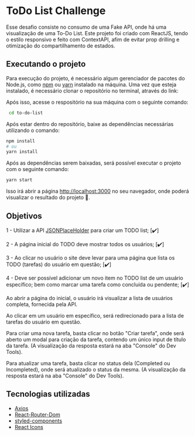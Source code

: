 # ToDo List Challenge

Esse desafio consiste no consumo de uma Fake API, onde há uma visualização de uma To-Do List.
Este projeto foi criado com ReactJS, tendo o estilo responsivo e feito com ContextAPI, afim de evitar prop drilling e otimização do compartilhamento de estados.

## Executando o projeto

Para execução do projeto, é necessário algum gerenciador de pacotes do Node.js, como [npm](https://www.npmjs.com) ou [yarn](https://yarnpkg.com) instalado na máquina.
Uma vez que esteja instalado, é necessário clonar o repositório no terminal, através do link:

Após isso, acesse o respositório na sua máquina com o seguinte comando:

```sh
 cd to-do-list
```

Após estar dentro do repositório, baixe as dependências necessárias utilizando o comando:

```sh
npm install
# ou
yarn install
```

Após as dependências serem baixadas, será possível executar o projeto com o seguinte comando:

```sh
yarn start
```

Isso irá abrir a página [http://localhost:3000](http://localhost:3000) no seu navegador, onde poderá visualizar o resultado do projeto 🚀.

## Objetivos

1 - Utilizar a API [JSONPlaceHolder](https://jsonplaceholder.typicode.com/) para criar um TODO list; [✔️]

2 - A página inicial do TODO deve mostrar todos os usuários; [✔️]

3 - Ao clicar no usuário o site deve levar para uma página que lista os TODO (tarefas) do usuário em questão; [✔️]

4 - Deve ser possível adicionar um novo item no TODO list de um usuário específico; bem como marcar uma tarefa como concluída ou pendente; [✔️]

Ao abrir a página do inicial, o usuário irá visualizar a lista de usuários completa, fornecida pela API.

Ao clicar em um usuário em específico, será redirecionado para a lista de tarefas do usuário em questão.

Para criar uma nova tarefa, basta clicar no botão "Criar tarefa", onde será aberto um modal para criação da tarefa, contendo um único input de título da tarefa. (A visualização da resposta estará na aba "Console" do Dev Tools).

Para atualizar uma tarefa, basta clicar no status dela (Completed ou Incompleted), onde será atualizado o status da mesma. (A visualização da resposta estará na aba "Console" do Dev Tools).

## Tecnologias utilizadas

- [Axios](https://axios-http.com/ptbr/docs/intro)
- [React-Router-Dom](https://reactrouter.com)
- [styled-components](https://styled-components.com)
- [React Icons](https://react-icons.github.io/react-icons)
